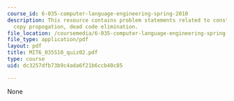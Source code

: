 ```yaml
---
course_id: 6-035-computer-language-engineering-spring-2010
description: This resource contains problem statements related to constant propogation,
  copy propogation, dead code elimination.
file_location: /coursemedia/6-035-computer-language-engineering-spring-2010/dc3257dfb73b9c4ada6f21b6ccb40c85_MIT6_035S10_quiz02.pdf
file_type: application/pdf
layout: pdf
title: MIT6_035S10_quiz02.pdf
type: course
uid: dc3257dfb73b9c4ada6f21b6ccb40c85

---
```

None